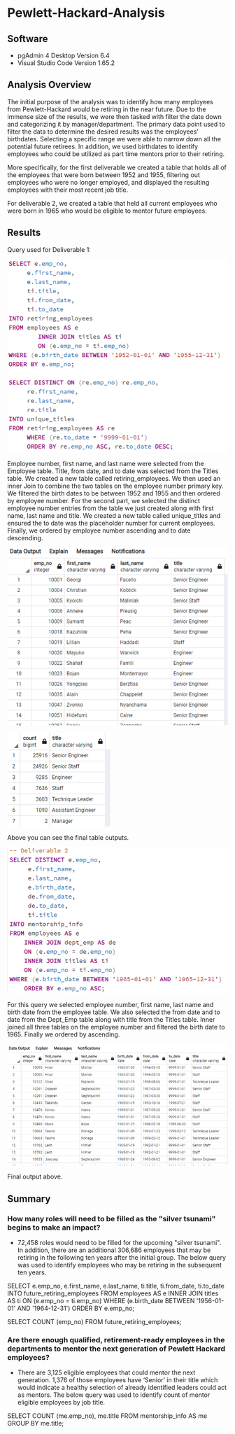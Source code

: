 # Pewlett-Hackard-Analysis

## Software
- pgAdmin 4 Desktop Version 6.4
- Visual Studio Code Version 1.65.2

## Analysis Overview
The initial purpose of the analysis was to identify how many employees from Pewlett-Hackard would be retiring in the near future. Due to the immense size of the results, we were then tasked with filter the date down and categorizing it by manager/department. The primary data point used to filter the data to determine the desired results was the employees’ birthdates. Selecting a specific range we were able to narrow down all the potential future retirees. In addition, we used birthdates to identify employees who could be utilized as part time mentors prior to their retiring.

More specifically, for the first deliverable  we created a table that holds all of the employees that were born between 1952 and 1955, filtering out employees who were no longer employed, and displayed the resulting employees with their most recent job title.

For deliverable 2, we created a table that held all current employees who were born in 1965 who would be eligible to mentor future employees.
## Results
Query used for Deliverable 1:

![Screenshot]( https://github.com/gonzalesbarrett/Pewlett-Hackard-Analysis/blob/main/Deliverable_1_Query.png)

Employee number, first name, and last name were selected from the Employee table. Title, from date, and to date was selected from the Titles table. We created a new table called retiring_employees. We then used an inner Join to combine the two tables on the employee number primary key. We filtered the birth dates to be between 1952 and 1955 and then ordered by employee number. 
For the second part, we selected the distinct employee number entries from the table we just created along with first name, last name and title. We created a new table called unique_titles and ensured the to date was the placeholder number for current employees. Finally, we ordered by employee number ascending and to date descending. 

![Screenshot]( https://github.com/gonzalesbarrett/Pewlett-Hackard-Analysis/blob/main/Deliverable_1_Output.png)

![Screenshot]( https://github.com/gonzalesbarrett/Pewlett-Hackard-Analysis/blob/main/Deliverable_1_Output_2.png)

Above you can see the final table outputs.

![Screenshot]( https://github.com/gonzalesbarrett/Pewlett-Hackard-Analysis/blob/main/Deliverable_2_Query.png)

For this query we selected employee number, first name, last name and birth date from the employee table. We also selected the from date and to date from the Dept_Emp table along with title from the Titles table. Inner joined all three tables on the employee number and filtered the birth date to 1965. Finally we ordered by ascending.

![Screenshot]( https://github.com/gonzalesbarrett/Pewlett-Hackard-Analysis/blob/main/Deliverable_2_Output.png)

Final output above.
## Summary
### How many roles will need to be filled as the "silver tsunami" begins to make an impact?
-	72,458 roles would need to be filled for the upcoming "silver tsunami". In addition, there are an additional 306,686 employees that may be retiring in the following ten years after the initial group. 
The below query was used to identify employees who may be retiring in the subsequent ten years.

SELECT e.emp_no,
e.first_name,
e.last_name,
ti.title,
ti.from_date,
ti.to_date
INTO future_retiring_employees
FROM employees AS e
INNER JOIN titles AS ti
ON (e.emp_no = ti.emp_no)
WHERE (e.birth_date BETWEEN '1956-01-01' AND '1964-12-31')
ORDER BY e.emp_no;

SELECT COUNT (emp_no) FROM future_retiring_employees;

### Are there enough qualified, retirement-ready employees in the departments to mentor the next generation of Pewlett Hackard employees? 
-	There are 3,125 eligible employees that could mentor the next generation. 1,376 of those employees have ‘Senior’ in their title which would indicate a healthy selection of already identified leaders could act as mentors. 
The below query was used to identify count of mentor eligible employees by job title.

SELECT COUNT (me.emp_no), 
	 me.title 
	 FROM mentorship_info AS me  
	 GROUP BY me.title;
